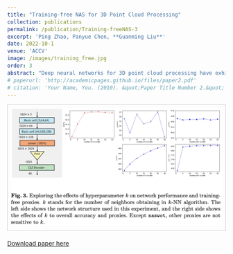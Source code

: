 ```yaml
---
title: "Training-free NAS for 3D Point Cloud Processing"
collection: publications
permalink: /publication/Training-freeNAS-3
excerpt: 'Ping Zhao, Panyue Chen, **Guanming Liu**'
date: 2022-10-1
venue: 'ACCV'
image: /images/training_free.jpg
order: 3
abstract: "Deep neural networks for 3D point cloud processing have exhibited superior performance on many tasks. However, the structure and computational complexity of existing networks are relatively fixed, which makes it difficult for them to be flexibly applied to devices with different computational constraints. Instead of manually designing the network structure for each specific device, in this paper, we propose a novel training-free neural architecture search algorithm which can quickly sample network structures that satisfy the computational constraints of various devices. Specifically, we design a cell-based search space that contains a large number of latent network structures. The computational complexity of these structures varies within a wide range to meet the needs of different devices. We also propose a multi-objective evolutionary search algorithm. This algorithm scores the candidate network structures in the search space based on multiple training-free proxies, encourages high-scoring networks to evolve, and gradually eliminates low-scoring networks, so as to search for the optimal network structure. Because the calculation of training-free proxies is very efficient, the whole algorithm can be completed in a short time. Experiments on 3D point cloud classification and part segmentation demonstrate the effectiveness of our method"
# paperurl: 'http://academicpages.github.io/files/paper2.pdf'
# citation: 'Your Name, You. (2010). &quot;Paper Title Number 2.&quot; <i>Journal 1</i>. 1(2).'
---
```

<!-- This paper is about the number 2. The number 3 is left for future work. -->
<div style="border: 1px solid #ccc; padding: 8px; margin-bottom: 20px;">
  <img src="/images/training_free.jpg" alt="training_free">
</div>

[Download paper here](https://openaccess.thecvf.com/content/ACCV2022/papers/Zhao_Training-free_NAS_for_3D_Point_Cloud_Processing_ACCV_2022_paper.pdf)

<!-- Recommended citation: Your Name, You. (2010). "Paper Title Number 2." <i>Journal 1</i>. 1(2). -->
